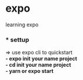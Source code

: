 # expo
learning expo
### * settup 
 => use expo cli to quickstart <br/>
**- expo init your name project**<br/>
**- cd init your name project**<br/>
**- yarn or expo start**<br/>


